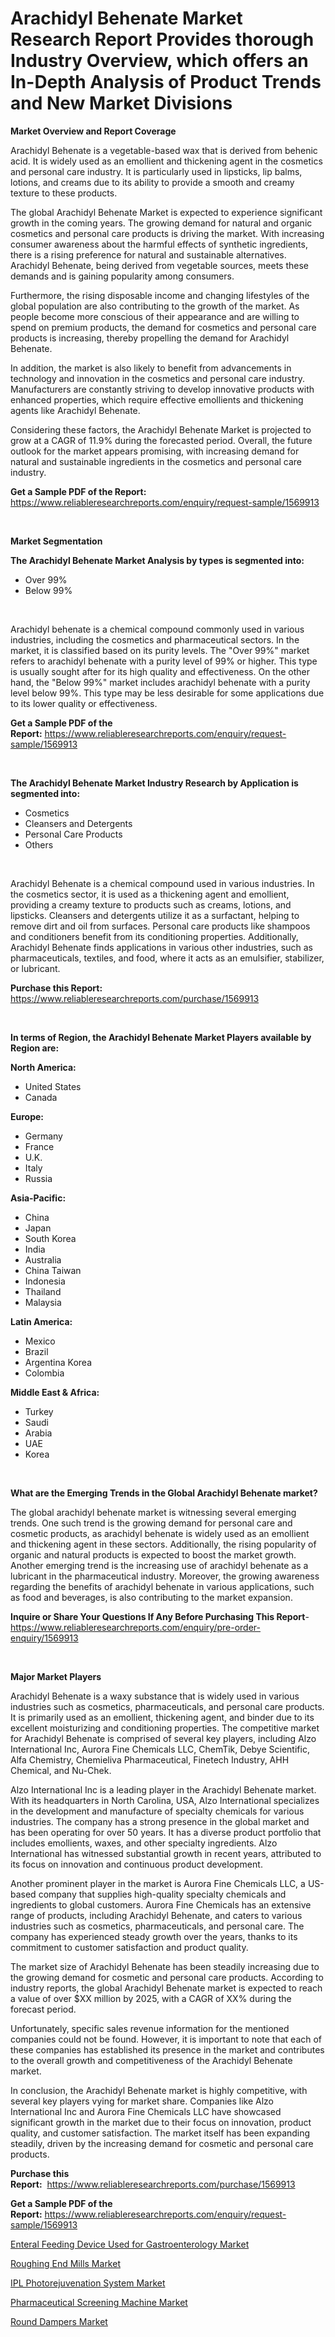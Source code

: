 <p><h1>Arachidyl Behenate Market Research Report Provides thorough Industry Overview, which offers an In-Depth Analysis of Product Trends and New Market Divisions</h1></p><p><strong>Market Overview and Report Coverage</strong></p>
<p><p>Arachidyl Behenate is a vegetable-based wax that is derived from behenic acid. It is widely used as an emollient and thickening agent in the cosmetics and personal care industry. It is particularly used in lipsticks, lip balms, lotions, and creams due to its ability to provide a smooth and creamy texture to these products.</p><p>The global Arachidyl Behenate Market is expected to experience significant growth in the coming years. The growing demand for natural and organic cosmetics and personal care products is driving the market. With increasing consumer awareness about the harmful effects of synthetic ingredients, there is a rising preference for natural and sustainable alternatives. Arachidyl Behenate, being derived from vegetable sources, meets these demands and is gaining popularity among consumers.</p><p>Furthermore, the rising disposable income and changing lifestyles of the global population are also contributing to the growth of the market. As people become more conscious of their appearance and are willing to spend on premium products, the demand for cosmetics and personal care products is increasing, thereby propelling the demand for Arachidyl Behenate.</p><p>In addition, the market is also likely to benefit from advancements in technology and innovation in the cosmetics and personal care industry. Manufacturers are constantly striving to develop innovative products with enhanced properties, which require effective emollients and thickening agents like Arachidyl Behenate.</p><p>Considering these factors, the Arachidyl Behenate Market is projected to grow at a CAGR of 11.9% during the forecasted period. Overall, the future outlook for the market appears promising, with increasing demand for natural and sustainable ingredients in the cosmetics and personal care industry.</p></p>
<p><strong>Get a Sample PDF of the Report:</strong> <a href="https://www.reliableresearchreports.com/enquiry/request-sample/1569913">https://www.reliableresearchreports.com/enquiry/request-sample/1569913</a></p>
<p>&nbsp;</p>
<p><strong>Market Segmentation</strong></p>
<p><strong>The Arachidyl Behenate Market Analysis by types is segmented into:</strong></p>
<p><ul><li>Over 99%</li><li>Below 99%</li></ul></p>
<p>&nbsp;</p>
<p><p>Arachidyl behenate is a chemical compound commonly used in various industries, including the cosmetics and pharmaceutical sectors. In the market, it is classified based on its purity levels. The "Over 99%" market refers to arachidyl behenate with a purity level of 99% or higher. This type is usually sought after for its high quality and effectiveness. On the other hand, the "Below 99%" market includes arachidyl behenate with a purity level below 99%. This type may be less desirable for some applications due to its lower quality or effectiveness.</p></p>
<p><strong>Get a Sample PDF of the Report:</strong>&nbsp;<a href="https://www.reliableresearchreports.com/enquiry/request-sample/1569913">https://www.reliableresearchreports.com/enquiry/request-sample/1569913</a></p>
<p>&nbsp;</p>
<p><strong>The Arachidyl Behenate Market Industry Research by Application is segmented into:</strong></p>
<p><ul><li>Cosmetics</li><li>Cleansers and Detergents</li><li>Personal Care Products</li><li>Others</li></ul></p>
<p>&nbsp;</p>
<p><p>Arachidyl Behenate is a chemical compound used in various industries. In the cosmetics sector, it is used as a thickening agent and emollient, providing a creamy texture to products such as creams, lotions, and lipsticks. Cleansers and detergents utilize it as a surfactant, helping to remove dirt and oil from surfaces. Personal care products like shampoos and conditioners benefit from its conditioning properties. Additionally, Arachidyl Behenate finds applications in various other industries, such as pharmaceuticals, textiles, and food, where it acts as an emulsifier, stabilizer, or lubricant.</p></p>
<p><strong>Purchase this Report:</strong>&nbsp; <a href="https://www.reliableresearchreports.com/purchase/1569913">https://www.reliableresearchreports.com/purchase/1569913</a></p>
<p>&nbsp;</p>
<p><strong>In terms of Region, the Arachidyl Behenate Market Players available by Region are:</strong></p>
<p>
    <p> <strong> North America: </strong>
        <ul>
            <li>United States</li>
            <li>Canada</li>
        </ul>
        </p> 
    <p> <strong> Europe: </strong>
        <ul>
            <li>Germany</li>
            <li>France</li>
            <li>U.K.</li>
            <li>Italy</li>
            <li>Russia</li>
        </ul>
        </p> 
    <p> <strong> Asia-Pacific: </strong>
        <ul>
            <li>China</li>
            <li>Japan</li>
            <li>South Korea</li>
            <li>India</li>
            <li>Australia</li>
            <li>China Taiwan</li>
            <li>Indonesia</li>
            <li>Thailand</li>
            <li>Malaysia</li>
        </ul>
        </p> 
    <p> <strong> Latin America: </strong>
        <ul>
            <li>Mexico</li>
            <li>Brazil</li>
            <li>Argentina Korea</li>
            <li>Colombia</li>
        </ul>
        </p> 
    <p> <strong> Middle East & Africa: </strong>
        <ul>
            <li>Turkey</li>
            <li>Saudi</li>
            <li>Arabia</li>
            <li>UAE</li>
            <li>Korea</li>
        </ul>
    </p>
    </p>
<p>&nbsp;</p>
<p><strong>What are the Emerging Trends in the Global Arachidyl Behenate market?</strong></p>
<p><p>The global arachidyl behenate market is witnessing several emerging trends. One such trend is the growing demand for personal care and cosmetic products, as arachidyl behenate is widely used as an emollient and thickening agent in these sectors. Additionally, the rising popularity of organic and natural products is expected to boost the market growth. Another emerging trend is the increasing use of arachidyl behenate as a lubricant in the pharmaceutical industry. Moreover, the growing awareness regarding the benefits of arachidyl behenate in various applications, such as food and beverages, is also contributing to the market expansion.</p></p>
<p><strong>Inquire or Share Your Questions If Any Before Purchasing This Report</strong>- <a href="https://www.reliableresearchreports.com/enquiry/pre-order-enquiry/1569913">https://www.reliableresearchreports.com/enquiry/pre-order-enquiry/1569913</a></p>
<p>&nbsp;</p>
<p><strong>Major Market Players</strong></p>
<p><p>Arachidyl Behenate is a waxy substance that is widely used in various industries such as cosmetics, pharmaceuticals, and personal care products. It is primarily used as an emollient, thickening agent, and binder due to its excellent moisturizing and conditioning properties. The competitive market for Arachidyl Behenate is comprised of several key players, including Alzo International Inc, Aurora Fine Chemicals LLC, ChemTik, Debye Scientific, Alfa Chemistry, Chemieliva Pharmaceutical, Finetech Industry, AHH Chemical, and Nu-Chek.</p><p>Alzo International Inc is a leading player in the Arachidyl Behenate market. With its headquarters in North Carolina, USA, Alzo International specializes in the development and manufacture of specialty chemicals for various industries. The company has a strong presence in the global market and has been operating for over 50 years. It has a diverse product portfolio that includes emollients, waxes, and other specialty ingredients. Alzo International has witnessed substantial growth in recent years, attributed to its focus on innovation and continuous product development.</p><p>Another prominent player in the market is Aurora Fine Chemicals LLC, a US-based company that supplies high-quality specialty chemicals and ingredients to global customers. Aurora Fine Chemicals has an extensive range of products, including Arachidyl Behenate, and caters to various industries such as cosmetics, pharmaceuticals, and personal care. The company has experienced steady growth over the years, thanks to its commitment to customer satisfaction and product quality.</p><p>The market size of Arachidyl Behenate has been steadily increasing due to the growing demand for cosmetic and personal care products. According to industry reports, the global Arachidyl Behenate market is expected to reach a value of over $XX million by 2025, with a CAGR of XX% during the forecast period.</p><p>Unfortunately, specific sales revenue information for the mentioned companies could not be found. However, it is important to note that each of these companies has established its presence in the market and contributes to the overall growth and competitiveness of the Arachidyl Behenate market.</p><p>In conclusion, the Arachidyl Behenate market is highly competitive, with several key players vying for market share. Companies like Alzo International Inc and Aurora Fine Chemicals LLC have showcased significant growth in the market due to their focus on innovation, product quality, and customer satisfaction. The market itself has been expanding steadily, driven by the increasing demand for cosmetic and personal care products.</p></p>
<p><strong>Purchase this Report:</strong>&nbsp;&nbsp;<a href="https://www.reliableresearchreports.com/purchase/1569913">https://www.reliableresearchreports.com/purchase/1569913</a></p>
<p></p>
<p><strong>Get a Sample PDF of the Report:</strong>&nbsp;<a href="https://www.reliableresearchreports.com/enquiry/request-sample/1569913">https://www.reliableresearchreports.com/enquiry/request-sample/1569913</a></p>
<p><p><a href="https://medium.com/@juliusadams1991/enteral-feeding-device-used-for-gastroenterology-market-research-report-its-history-and-forecast-10e505c7f3f1">Enteral Feeding Device Used for Gastroenterology Market</a></p><p><a href="https://github.com/ambrozg/Market-Research-Report-List-1/blob/main/roughing-end-mills-market.md">Roughing End Mills Market</a></p><p><a href="https://www.linkedin.com/pulse/ipl-photorejuvenation-system-market-size-share-amp-trends-x4dle/">IPL Photorejuvenation System Market</a></p><p><a href="https://www.linkedin.com/pulse/decoding-pharmaceutical-screening-machine-market-deep-dive-vpwoe/">Pharmaceutical Screening Machine Market</a></p><p><a href="https://github.com/dzharov81/Market-Research-Report-List-1/blob/main/round-dampers-market.md">Round Dampers Market</a></p></p>